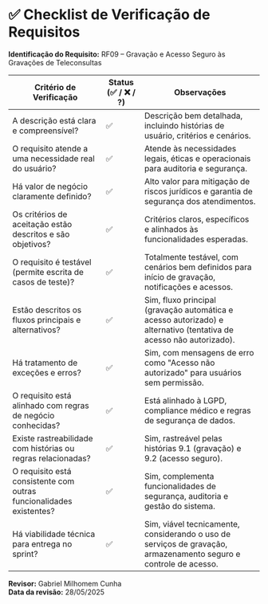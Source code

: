 # ✅ Checklist de Verificação de Requisitos

**Identificação do Requisito:** RF09 – Gravação e Acesso Seguro às Gravações de Teleconsultas

| Critério de Verificação                                              | Status (✅ / ❌ / ?) | Observações |
|----------------------------------------------------------------------|-----------------------|-------------|
| A descrição está clara e compreensível?                              | ✅                     | Descrição bem detalhada, incluindo histórias de usuário, critérios e cenários. |
| O requisito atende a uma necessidade real do usuário?                | ✅                     | Atende às necessidades legais, éticas e operacionais para auditoria e segurança. |
| Há valor de negócio claramente definido?                             | ✅                     | Alto valor para mitigação de riscos jurídicos e garantia de segurança dos atendimentos. |
| Os critérios de aceitação estão descritos e são objetivos?           | ✅                     | Critérios claros, específicos e alinhados às funcionalidades esperadas. |
| O requisito é testável (permite escrita de casos de teste)?          | ✅                     | Totalmente testável, com cenários bem definidos para início de gravação, notificações e acessos. |
| Estão descritos os fluxos principais e alternativos?                 | ✅                     | Sim, fluxo principal (gravação automática e acesso autorizado) e alternativo (tentativa de acesso não autorizado). |
| Há tratamento de exceções e erros?                                   | ✅                     | Sim, com mensagens de erro como "Acesso não autorizado" para usuários sem permissão. |
| O requisito está alinhado com regras de negócio conhecidas?          | ✅                     | Está alinhado à LGPD, compliance médico e regras de segurança de dados. |
| Existe rastreabilidade com histórias ou regras relacionadas?         | ✅                     | Sim, rastreável pelas histórias 9.1 (gravação) e 9.2 (acesso seguro). |
| O requisito está consistente com outras funcionalidades existentes?  | ✅                     | Sim, complementa funcionalidades de segurança, auditoria e gestão do sistema. |
| Há viabilidade técnica para entrega no sprint?                       | ✅                     | Sim, viável tecnicamente, considerando o uso de serviços de gravação, armazenamento seguro e controle de acesso. |

**Revisor:** Gabriel Milhomem Cunha  
**Data da revisão:** 28/05/2025
